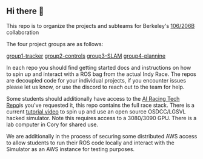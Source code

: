 ## Hi there 👋

This repo is to organize the projects and subteams for Berkeley's [106/206B](https://ucb-ee106.github.io/106b-sp23site/) collaboration

The four project groups are as follows:

[group1-tracker](https://github.com/ROAR-Collaboration/group1-tracker)
[group2-controls](https://github.com/ROAR-Collaboration/group2-controls)
[group3-SLAM](https://github.com/ROAR-Collaboration/group3-SLAM)
[group4-plannine](https://github.com/ROAR-Collaboration/group4-planning)

In each repo you should find getting started docs and instructions on how to spin up and interact with a ROS bag from the actual Indy Race. The repos are decoupled code for your individual projects, if you encounter issues please let us know, or use the discord to reach out to the team for help. 

Some students should additionally have access to the [AI Racing Tech Repo](https://github.com/airacingtech)is you've requested it, this repo contains the full race stack. There is a current [tutorial video](https://ai-racing-tech-race-docs.readthedocs-hosted.com/en/latest/docs/getting_started/run_on_ossdc.html) to spin up and use an open source OSDCC/LGSVL hacked simulator. Note this requires access to a 3080/3090 GPU. There is a lab computer in Cory for shared use. 

We are additionally in the process of securing some distributed AWS access to allow students to run their ROS code locally and interact with the Simulator as an AWS instance for testing purposes. 


<!--

**Here are some ideas to get you started:**

🙋‍♀️ A short introduction - what is your organization all about?
🌈 Contribution guidelines - how can the community get involved?
👩‍💻 Useful resources - where can the community find your docs? Is there anything else the community should know?
🍿 Fun facts - what does your team eat for breakfast?
🧙 Remember, you can do mighty things with the power of [Markdown](https://docs.github.com/github/writing-on-github/getting-started-with-writing-and-formatting-on-github/basic-writing-and-formatting-syntax)
-->
